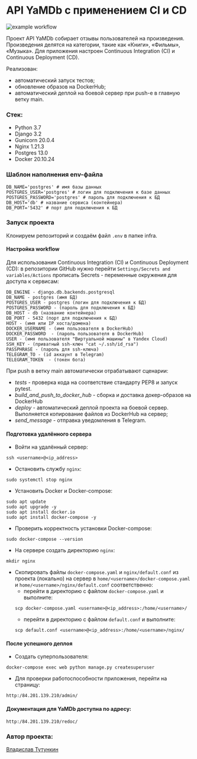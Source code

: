 # API YaMDb c применением CI и CD

![example workflow](https://github.com/TutunkinVladislav/yamdb_final/actions/workflows/yamdb_workflow.yml/badge.svg)

Проект API YaMDb собирает отзывы пользователей на произведения. Произведения делятся на категории, такие как «Книги», «Фильмы», «Музыка». Для приложения настроен Continuous Integration (CI) и Continuous Deployment (CD).

Реализован:
* автоматический запуск тестов;
* обновление образов на DockerHub;
* автоматический деплой на боевой сервер при push-е в главную ветку main.

### Стек:
- Python 3.7
- Django 3.2
- Gunicorn 20.0.4
- Nginx 1.21.3
- Postgres 13.0
- Docker 20.10.24

### Шаблон наполнения env-файла
```
DB_NAME='postgres' # имя базы данных
POSTGRES_USER='postgres' # логин для подключения к базе данных
POSTGRES_PASSWORD='postgres' # пароль для подключения к БД
DB_HOST='db' # название сервиса (контейнера)
DB_PORT='5432' # порт для подключения к БД
```

### Запуск проекта
Клонируем репозиторий и создаём файл `.env` в папке infra.

#### Настройка workflow
Для использования Continuous Integration (CI) и Continuous Deployment (CD): в
репозитории GitHub нужно перейти `Settings/Secrets and variables/Actions` прописать Secrets -
переменные окружения для доступа к сервисам:
```
DB_ENGINE - django.db.backends.postgresql
DB_NAME - postgres (имя БД)
POSTGRES_USER - postgres (логин для подключения к БД)
POSTGRES_PASSWORD - (пароль для подключения к БД)
DB_HOST - db (название контейнера)
DB_PORT - 5432 (порт для подключения к БД)
HOST - (имя или IP хоста/домена)
DOCKER_USERNAME - (имя пользователя в DockerHub)
DOCKER_PASSWORD  - (пароль пользователя в DockerHub)
USER - (имя пользователя "Виртуальной машины" в Yandex Cloud)
SSH_KEY - (приватный ssh-ключ "cat ~/.ssh/id_rsa")
PASSPHRASE - (пароль для ssh-ключа)
TELEGRAM_TO - (id аккаунт в Telegram)
TELEGRAM_TOKEN  - (токен бота)
```
При push в ветку main автоматически отрабатывают сценарии:
* *tests* - проверка кода на соответствие стандарту PEP8 и запуск pytest.
* *build_and_push_to_docker_hub* - сборка и доставка докер-образов на DockerHub
* *deploy* - автоматический деплой проекта на боевой сервер. Выполняется
копирование файлов из DockerHub на сервер;
* *send_message* - отправка уведомления в Telegram.


#### Подготовка удалённого сервера
* Войти на удалённый сервер:
```
ssh <username>@<ip_address>
```
* Остановить службу `nginx`:
```
sudo systemctl stop nginx
```
* Установить Docker и Docker-compose:
```
sudo apt update
sudo apt upgrade -y
sudo apt install docker.io
sudo apt install docker-compose -y
```
* Проверить корректность установки Docker-compose:
```
sudo docker-compose --version
```
* На сервере создать директорию `nginx`:
```
mkdir nginx
```
* Скопировать файлы `docker-compose.yaml` и
`nginx/default.conf` из проекта (локально) на сервер в
`home/<username>/docker-compose.yaml` и
`home/<username>/nginx/default.conf` соответственно:
  * перейти в директорию с файлом `docker-compose.yaml` и выполните:
  ```
  scp docker-compose.yaml <username>@<ip_address>:/home/<username>/
  ```
  * перейти в директорию с файлом `default.conf` и выполните:
  ```
  scp default.conf <username>@<ip_address>:/home/<username>/nginx/
  ```

#### После успешного деплоя
* Создать суперпользователя:
```
docker-compose exec web python manage.py createsuperuser
```
* Для проверки работоспособности приложения, перейти на страницу:
```
http:/84.201.139.210/admin/
```

#### Документация для YaMDb доступна по адресу:
```
http:/84.201.139.210/redoc/
```

### Автор проекта:
[Владислав Тутункин](https://github.com/TutunkinVladislav)